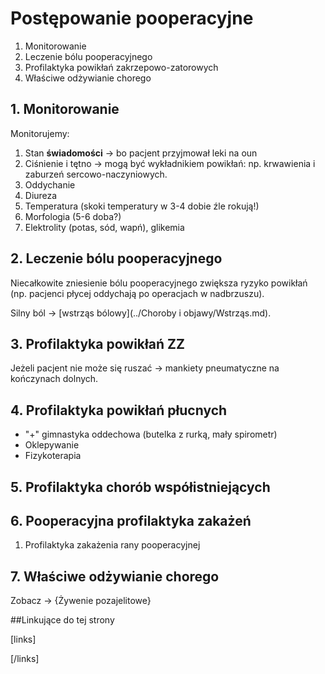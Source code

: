 # Postępowanie pooperacyjne

1. Monitorowanie
2. Leczenie bólu pooperacyjnego
3. Profilaktyka powikłań zakrzepowo-zatorowych
4. Właściwe odżywianie chorego





## 1. Monitorowanie

Monitorujemy:

1. Stan **świadomości** → bo pacjent przyjmował leki na oun
2. Ciśnienie i tętno → mogą być wykładnikiem powikłań: np. krwawienia i zaburzeń sercowo-naczyniowych.
3. Oddychanie
4. Diureza
5. Temperatura (skoki temperatury w 3-4 dobie źle rokują!)
6. Morfologia (5-6 doba?)
7. Elektrolity (potas, sód, wapń), glikemia




## 2. Leczenie bólu pooperacyjnego

Niecałkowite zniesienie bólu pooperacyjnego zwiększa ryzyko powikłań (np. pacjenci płycej oddychają po operacjach w nadbrzuszu).

Silny ból → [wstrząs bólowy](../Choroby i objawy/Wstrząs.md).



## 3. Profilaktyka powikłań ZZ

Jeżeli pacjent nie może się ruszać → mankiety pneumatyczne na kończynach dolnych.



## 4. Profilaktyka powikłań płucnych

- "+" gimnastyka oddechowa (butelka z rurką, mały spirometr)
- Oklepywanie
- Fizykoterapia



## 5. Profilaktyka chorób współistniejących



## 6. Pooperacyjna profilaktyka zakażeń

1. Profilaktyka zakażenia rany pooperacyjnej



## 7. Właściwe odżywianie chorego

Zobacz → {Żywenie pozajelitowe}




##Linkujące do tej strony

[links]


[/links]

